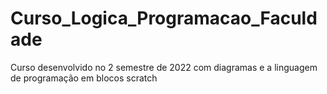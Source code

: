 # Curso_Logica_Programacao_Faculdade
Curso desenvolvido no 2 semestre de 2022 com diagramas e a linguagem de programação em blocos scratch
